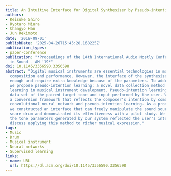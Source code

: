 ```yaml
---
title: An Intuitive Interface for Digital Synthesizer by Pseudo-intention Learning
authors:
- Keisuke Shiro
- Ryotaro Miura
- Changyo Han
- Jun Rekimoto
date: '2019-09-01'
publishDate: '2025-04-26T15:45:28.168225Z'
publication_types:
- paper-conference
publication: "*Proceedings of the 14th International Audio Mostly Conference: A Journey
  in Sound - AM '19*"
doi: 10.1145/3356590.3356598
abstract: "Digital musical instruments are essential technologies in modern musical
  composition and performance. However, the interface of the synthesizer is not intuitive
  enough and require extra knowledge because of the parameters. To address this problem,
  we propose pseudo-intention learning: a novel data collection method for supervised
  learning in musical instrument development. Pseudo-intention learning collects a
  data set of the paired target tone and input performed by the user. We developed
  a conversion framework that reflects the composer's intention by combining standard
  convolutional neural network and pseudo-intention learning. As a proof of concept,
  we constructed an interface that can freely manipulate the sound source of a digital
  snare drum and demonstrated its effectiveness with a pilot study. We confirmed that
  the tone parameters generated by our system reflected the user's intention. We also
  discuss applying this method to richer musical expression."
tags:
- Music
- Drum
- Musical instrument
- Neural networks
- Supervised learning
links:
- name: URL
  url: https://dl.acm.org/doi/10.1145/3356590.3356598
---
```

